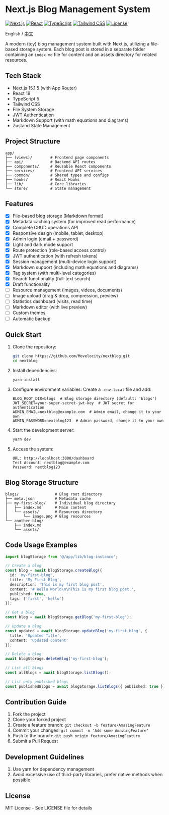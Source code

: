 # Next.js Blog Management System

[![Next.js](https://img.shields.io/badge/Next.js-15.1.5-black?logo=next.js)](https://nextjs.org/)
[![React](https://img.shields.io/badge/React-19-blue?logo=react)](https://reactjs.org/)
[![TypeScript](https://img.shields.io/badge/TypeScript-5-blue?logo=typescript)](https://www.typescriptlang.org/)
[![Tailwind CSS](https://img.shields.io/badge/Tailwind_CSS-3-38B2AC?logo=tailwind-css)](https://tailwindcss.com/)
[![License](https://img.shields.io/badge/License-MIT-yellow.svg)](LICENSE)

English / [中文](./README.md)

A modern (toy) blog management system built with Next.js, utilizing a file-based storage system. Each blog post is stored in a separate folder containing an `index.md` file for content and an assets directory for related resources.

## Tech Stack

- Next.js 15.1.5 (with App Router)
- React 19
- TypeScript 5
- Tailwind CSS
- File System Storage
- JWT Authentication
- Markdown Support (with math equations and diagrams)
- Zustand State Management

## Project Structure

```
app/
├── (views)/        # Frontend page components
├── api/            # Backend API routes
├── components/     # Reusable React components
├── services/       # Frontend API services
├── common/         # Shared types and configs
├── hooks/          # React Hooks
├── lib/            # Core libraries
└── store/          # State management
```

## Features
- [x] File-based blog storage (Markdown format)
- [x] Metadata caching system (for improved read performance)
- [x] Complete CRUD operations API
- [x] Responsive design (mobile, tablet, desktop)
- [x] Admin login (email + password)
- [x] Light and dark mode support
- [x] Route protection (role-based access control)
- [x] JWT authentication (with refresh tokens)
- [x] Session management (multi-device login support)
- [x] Markdown support (including math equations and diagrams)
- [x] Tag system (with multi-level categories)
- [x] Search functionality (full-text search)
- [x] Draft functionality
- [ ] Resource management (images, videos, documents)
- [ ] Image upload (drag & drop, compression, preview)
- [ ] Statistics dashboard (visits, read time)
- [ ] Markdown editor (with live preview)
- [ ] Custom themes
- [ ] Automatic backup

## Quick Start

1. Clone the repository:
   ```bash
   git clone https://github.com/Movelocity/nextblog.git
   cd nextblog
   ```

2. Install dependencies:
   ```bash
   yarn install
   ```

3. Configure environment variables:
   Create a `.env.local` file and add:
   ```env
   BLOG_ROOT_DIR=blogs  # Blog storage directory (default: 'blogs')
   JWT_SECRET=your-super-secret-jwt-key  # JWT secret for authentication
   ADMIN_EMAIL=nextblog@example.com  # Admin email, change it to your own
   ADMIN_PASSWORD=nextblog123  # Admin password, change it to your own
   ```

4. Start the development server:
   ```bash
   yarn dev
   ```

5. Access the system:
   ```
   URL: http://localhost:3000/dashboard
   Test Account: nextblog@example.com
   Password: nextblog123
   ```

## Blog Storage Structure
```
blogs/                # Blog root directory
├── meta.json         # Metadata cache
├── my-first-blog/    # Individual blog directory
│   ├── index.md      # Main content
│   └── assets/       # Resources directory
│       └── image.png # Blog resources
└── another-blog/
    ├── index.md
    └── assets/
```

## Code Usage Examples

```typescript
import blogStorage from '@/app/lib/blog-instance';

// Create a blog
const blog = await blogStorage.createBlog({
  id: 'my-first-blog',
  title: 'My First Blog',
  description: 'This is my first blog post',
  content: '# Hello World\n\nThis is my first blog post.',
  published: true,
  tags: ['first', 'hello']
});

// Get a blog
const blog = await blogStorage.getBlog('my-first-blog');

// Update a blog
const updated = await blogStorage.updateBlog('my-first-blog', {
  title: 'Updated Title',
  content: 'Updated content'
});

// Delete a blog
await blogStorage.deleteBlog('my-first-blog');

// List all blogs
const allBlogs = await blogStorage.listBlogs();

// List only published blogs
const publishedBlogs = await blogStorage.listBlogs({ published: true });
```

## Contribution Guide

1. Fork the project
2. Clone your forked project
3. Create a feature branch: `git checkout -b feature/AmazingFeature`
4. Commit your changes: `git commit -m 'Add some AmazingFeature'`
5. Push to the branch: `git push origin feature/AmazingFeature`
6. Submit a Pull Request

## Development Guidelines
1. Use yarn for dependency management
2. Avoid excessive use of third-party libraries, prefer native methods when possible

## License

MIT License - See LICENSE file for details